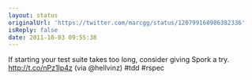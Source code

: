 ```yaml
---
layout: status
originalUrl: 'https://twitter.com/marcgg/status/120799160986382336'
isReply: false
date: 2011-10-03 09:55:38
---
```


If starting your test suite takes too long, consider giving Spork a try. http://t.co/nPz1Ip4z (via @hellvinz) #tdd #rspec
